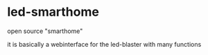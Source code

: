 # led-smarthome

open source "smarthome"

it is basically a webinterface for the led-blaster with many functions
